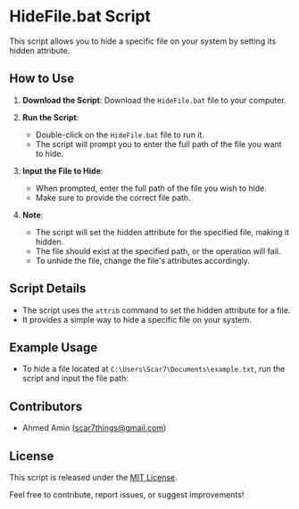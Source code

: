 # HideFile.bat Script

This script allows you to hide a specific file on your system by setting its hidden attribute.

## How to Use

1. **Download the Script**: Download the `HideFile.bat` file to your computer.

2. **Run the Script**:
   - Double-click on the `HideFile.bat` file to run it.
   - The script will prompt you to enter the full path of the file you want to hide.

3. **Input the File to Hide**:
   - When prompted, enter the full path of the file you wish to hide.
   - Make sure to provide the correct file path.

4. **Note**:
   - The script will set the hidden attribute for the specified file, making it hidden.
   - The file should exist at the specified path, or the operation will fail.
   - To unhide the file, change the file's attributes accordingly.

## Script Details

- The script uses the `attrib` command to set the hidden attribute for a file.
- It provides a simple way to hide a specific file on your system.

## Example Usage

- To hide a file located at `C:\Users\Scar7\Documents\example.txt`, run the script and input the file path:



## Contributors

- Ahmed Amin  (scar7things@gmail.com)

## License

This script is released under the [MIT License](LICENSE).

Feel free to contribute, report issues, or suggest improvements!

